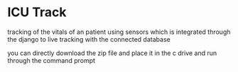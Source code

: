 # ICU Track



tracking of the vitals of an patient using sensors which is integrated through the django to live tracking with the connected database 

you can directly download the zip file and place it in the c drive and run through the command prompt
